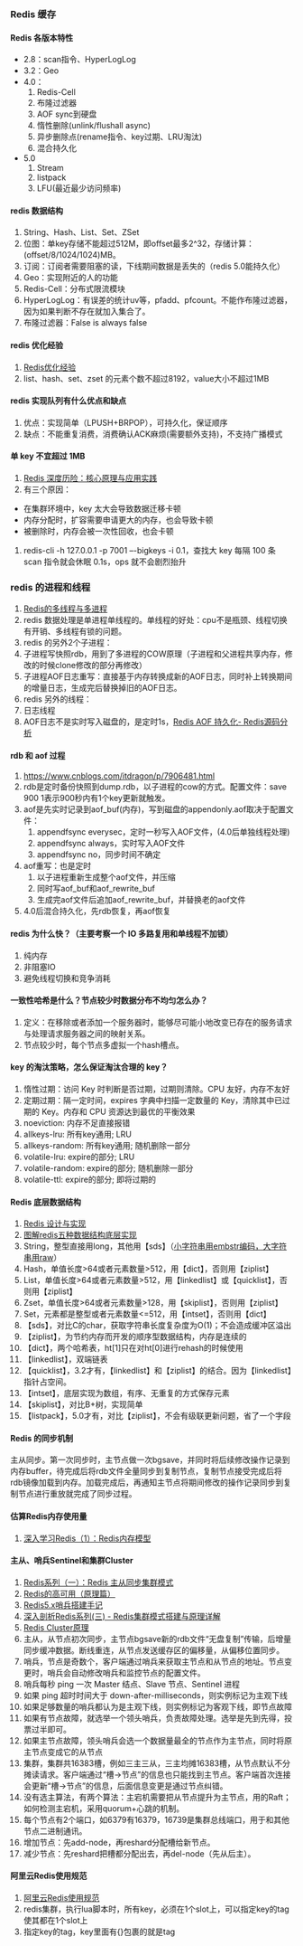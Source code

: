 ### Redis 缓存

#### Redis 各版本特性
* 2.8：scan指令、HyperLogLog
* 3.2：Geo
* 4.0：
  1. Redis-Cell
  1. 布隆过滤器
  1. AOF sync到硬盘
  1. 惰性删除(unlink/flushall async)
  1. 异步删除点(rename指令、key过期、LRU淘汰)
  1. 混合持久化
* 5.0
  1. Stream
  1. listpack
  1. LFU(最近最少访问频率)

#### redis 数据结构
1. String、Hash、List、Set、ZSet
1. 位图：单key存储不能超过512M，即offset最多2^32，存储计算：(offset/8/1024/1024)MB。
1. 订阅：订阅者需要阻塞的读，下线期间数据是丢失的（redis 5.0能持久化）
1. Geo：实现附近的人的功能
1. Redis-Cell：分布式限流模块
1. HyperLogLog：有误差的统计uv等，pfadd、pfcount。不能作布隆过滤器，因为如果判断不存在就加入集合了。
1. 布隆过滤器：False is always false

#### redis 优化经验
1. [Redis优化经验](https://www.cnblogs.com/duanxz/p/5447402.html)
1. list、hash、set、zset 的元素个数不超过8192，value大小不超过1MB

####  redis 实现队列有什么优点和缺点
1. 优点：实现简单（LPUSH+BRPOP），可持久化，保证顺序
1. 缺点：不能重复消费，消费确认ACK麻烦(需要额外支持)，不支持广播模式

#### 单 key 不宜超过 1MB
1. [Redis 深度历险：核心原理与应用实践](https://juejin.im/book/5afc2e5f6fb9a07a9b362527/section/5b3d97d9e51d4519634f8512)
1. 有三个原因：
  * 在集群环境中，key 太大会导致数据迁移卡顿
  * 内存分配时，扩容需要申请更大的内存，也会导致卡顿
  * 被删除时，内存会被一次性回收，也会卡顿
1. redis-cli -h 127.0.0.1 -p 7001 –-bigkeys -i 0.1，查找大 key 每隔 100 条 scan 指令就会休眠 0.1s，ops 就不会剧烈抬升

### redis 的进程和线程
1. [Redis的多线程与多进程](https://blog.csdn.net/yinyuehepijiu/article/details/50408988)
1. redis 数据处理是单进程单线程的。单线程的好处：cpu不是瓶颈、线程切换有开销、多线程有锁的问题。
1. redis 的另外2个子进程：
  1. 子进程写快照rdb，用到了多进程的COW原理（子进程和父进程共享内存，修改的时候clone修改的部分再修改）
  1. 子进程AOF日志重写：直接基于内存转换成新的AOF日志，同时补上转换期间的增量日志，生成完后替换掉旧的AOF日志。
1. redis 另外的线程：
  1. 日志线程
  1. AOF日志不是实时写入磁盘的，是定时1s，[Redis AOF 持久化- Redis源码分析](https://gsmtoday.github.io/2018/07/30/redis-01/)

#### rdb 和 aof 过程
1. https://www.cnblogs.com/itdragon/p/7906481.html
1. rdb是定时备份快照到dump.rdb，以子进程的cow的方式。配置文件：save 900 1表示900秒内有1个key更新就触发。
1. aof是先实时记录到aof_buf(内存)，写到磁盘的appendonly.aof取决于配置文件：
   1. appendfsync everysec，定时一秒写入AOF文件，(4.0后单独线程处理)
   1. appendfsync always，实时写入AOF文件
   1. appendfsync no，同步时间不确定
1. aof重写：也是定时
   1. 以子进程重新生成整个aof文件，并压缩
   1. 同时写aof_buf和aof_rewrite_buf
   1. 生成完aof文件后追加aof_rewrite_buf，并替换老的aof文件
1. 4.0后混合持久化，先rdb恢复，再aof恢复

#### redis 为什么快？（主要考察一个 IO 多路复用和单线程不加锁）
1. 纯内存
1. 非阻塞IO
1. 避免线程切换和竞争消耗

#### 一致性哈希是什么？节点较少时数据分布不均匀怎么办？
1. 定义：在移除或者添加一个服务器时，能够尽可能小地改变已存在的服务请求与处理请求服务器之间的映射关系。
1. 节点较少时，每个节点多虚拟一个hash槽点。

#### key 的淘汰策略，怎么保证淘汰合理的 key？
1. 惰性过期：访问 Key 时判断是否过期，过期则清除。CPU 友好，内存不友好
1. 定期过期：隔一定时间，expires 字典中扫描一定数量的 Key，清除其中已过期的 Key。内存和 CPU 资源达到最优的平衡效果
1. noeviction: 内存不足直接报错
1. allkeys-lru: 所有key通用; LRU
1. allkeys-random: 所有key通用; 随机删除一部分
1. volatile-lru: expire的部分; LRU
1. volatile-random: expire的部分; 随机删除一部分
1. volatile-ttl: expire的部分; 即将过期的

#### Redis 底层数据结构
1. [Redis 设计与实现](http://redisbook.com/)
1. [图解redis五种数据结构底层实现](https://i6448038.github.io/2019/12/01/redis-data-struct/)
1. String，整型直接用long，其他用【sds】（[小字符串用embstr编码，大字符串用raw](https://blog.csdn.net/u013099854/article/details/115399466)）
1. Hash，单值长度>64或者元素数量>512，用【dict】，否则用【ziplist】
1. List，单值长度>64或者元素数量>512，用【linkedlist】或【quicklist】，否则用【ziplist】
1. Zset，单值长度>64或者元素数量>128，用【skiplist】，否则用【ziplist】
1. Set，元素都是整型或者元素数量<=512，用【intset】，否则用【dict】
1. 【sds】，对比C的char，获取字符串长度复杂度为O(1)；不会造成缓冲区溢出
1. 【ziplist】，为节约内存而开发的顺序型数据结构，内存是连续的
1. 【dict】，两个哈希表，ht[1]只在对ht[0]进行rehash的时候使用
1. 【linkedlist】，双端链表
1. 【quicklist】，3.2才有，【linkedlist】和【ziplist】的结合。因为【linkedlist】指针占空间。
1. 【intset】，底层实现为数组，有序、无重复的方式保存元素
1. 【skiplist】，对比B+树，实现简单
1. 【listpack】，5.0才有，对比【ziplist】，不会有级联更新问题，省了一个字段

#### Redis 的同步机制
主从同步。第一次同步时，主节点做一次bgsave，并同时将后续修改操作记录到内存buffer，待完成后将rdb文件全量同步到复制节点，复制节点接受完成后将rdb镜像加载到内存。加载完成后，再通知主节点将期间修改的操作记录同步到复制节点进行重放就完成了同步过程。

#### 估算Redis内存使用量
1. [深入学习Redis（1）：Redis内存模型](https://www.cnblogs.com/kismetv/p/8654978.html)

#### 主从、哨兵Sentinel和集群Cluster
1. [Redis系列（一）：Redis 主从同步集群模式](https://phachon.com/redis/redis-1.html)
1. [Redis的高可用（原理篇）](https://blog.csdn.net/weixin_34384557/article/details/92784236)
1. [Redis5.x哨兵搭建手记](https://www.throwable.club/2019/10/07/redis-server-sentinel-install-guide/)
1. [深入剖析Redis系列(三) - Redis集群模式搭建与原理详解](https://juejin.im/post/5b8fc5536fb9a05d2d01fb11)
1. [Redis Cluster原理](https://www.cnblogs.com/foxmailed/p/3630875.html)
1. 主从，从节点初次同步，主节点bgsave新的rdb文件“无盘复制”传输，后增量同步缓冲数据。断线重连，从节点发送缓存区的偏移量，从偏移位置同步。
1. 哨兵，节点是奇数个，客户端通过哨兵来获取主节点和从节点的地址。节点变更时，哨兵会自动修改哨兵和监控节点的配置文件。
  1. 哨兵每秒 ping 一次 Master 结点、Slave 节点、Sentinel 进程
  1. 如果 ping 超时时间大于 down-after-milliseconds，则实例标记为主观下线
  1. 如果足够数量的哨兵都认为是主观下线，则实例标记为客观下线，即节点故障
  1. 如果有节点故障，就选举一个领头哨兵，负责故障处理。选举是先到先得，投票过半即可。
  1. 如果主节点故障，领头哨兵会选一个数据量最全的节点作为主节点，同时将原主节点变成它的从节点
1. 集群，集群共16383槽，例如三主三从，三主均摊16383槽，从节点默认不分摊读请求。客户端通过“槽->节点”的信息也只能找到主节点。客户端首次连接会更新“槽->节点”的信息，后面信息变更是通过节点纠错。
  1. 没有选主算法，有两个算法：主宕机需要把从节点提升为主节点，用的Raft；如何检测主宕机，采用quorum+心跳的机制。
  1. 每个节点有2个端口，如6379有16379，16739是集群总线端口，用于和其他节点二进制通讯。
  1. 增加节点：先add-node，再reshard分配槽给新节点。
  1. 减少节点：先reshard把槽都分配出去，再del-node（先从后主）。

#### 阿里云Redis使用规范
1. [阿里云Redis使用规范](https://www.cnblogs.com/Luke-Me/p/8946134.html)
1. redis集群，执行lua脚本时，所有key，必须在1个slot上，可以指定key的tag使其都在1个slot上
1. 指定key的tag，key里面有{}包裹的就是tag


